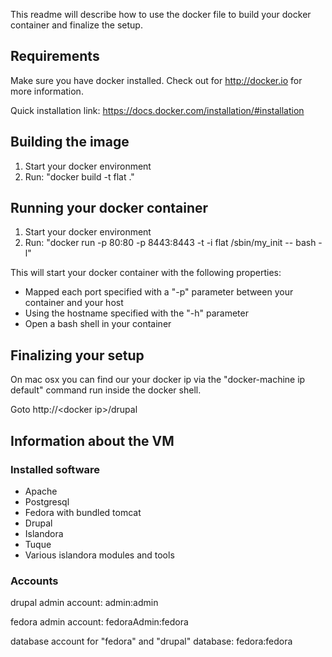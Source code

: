 This readme will describe how to use the docker file to build your docker
container and finalize the setup.

## Requirements ##

Make sure you have docker installed. Check out for http://docker.io for more 
information.

Quick installation link: https://docs.docker.com/installation/#installation

## Building the image ##

1. Start your docker environment
2. Run: 
    "docker build -t flat ."

## Running your docker container ##

1. Start your docker environment
2. Run: 
    "docker run -p 80:80 -p 8443:8443 -t -i flat /sbin/my_init -- bash -l"

This will start your docker container with the following properties:
- Mapped each port specified with a "-p" parameter between your container and your host
- Using the hostname specified with the "-h" parameter
- Open a bash shell in your container

## Finalizing your setup ##

On mac osx you can find our your docker ip via the "docker-machine ip default" command run
inside the docker shell.

Goto http://\<docker ip\>/drupal 

## Information about the VM ##

### Installed software ###
- Apache
- Postgresql
- Fedora with bundled tomcat
- Drupal
- Islandora
- Tuque
- Various islandora modules and tools

### Accounts ###

drupal admin account:
admin:admin

fedora admin account:
fedoraAdmin:fedora

database account for "fedora" and "drupal" database:
fedora:fedora
